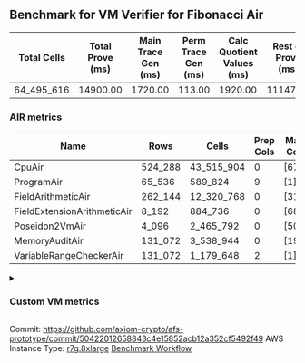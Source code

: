 ## Benchmark for VM Verifier for Fibonacci Air
| Total Cells | Total Prove (ms) | Main Trace Gen (ms) | Perm Trace Gen (ms) | Calc Quotient Values (ms) | Rest of Prove (ms) |
|-----------------------------|-----------------------|--------------------------|--------------------------|-----------------|----------------|
| 64_495_616 | 14900.00 | 1720.00 | 113.00 | 1920.00 | 11147.00 |

### AIR metrics
| Name | Rows | Cells | Prep Cols | Main Cols | Perm Cols |
|------|------|-------|-----------|-----------|-----------|
| CpuAir               | 524_288    | 43_515_904  | 0     | [67] | [16] |
| ProgramAir           | 65_536     | 589_824     | 9     | [1] | [8] |
| FieldArithmeticAir   | 262_144    | 12_320_768  | 0     | [31] | [16] |
| FieldExtensionArithmeticAir | 8_192      | 884_736     | 0     | [68] | [40] |
| Poseidon2VmAir       | 4_096      | 2_465_792   | 0     | [502] | [100] |
| MemoryAuditAir       | 131_072    | 3_538_944   | 0     | [19] | [8] |
| VariableRangeCheckerAir | 131_072    | 1_179_648   | 2     | [1] | [8] |
<details>
<summary>

### Custom VM metrics

</summary>

| Name | Value |
|------|------:|
| Cpu                  | `        495_905` |
| FieldArithmetic      | `        164_539` |
| FieldExtension       | `          7_914` |
| Memory               | `        107_130` |
| Poseidon2            | `          3_309` |
| Program              | `         54_734` |
| RangeChecker         | `        131_072` |

#### Opcode metrics
| Name | Frequency | Trace Cells Contributed |
|------|------:|-----:|
| FADD                 | `        134_354` | `     13_232_774` |
| BNE                  | `         75_347` | `      5_048_249` |
| STOREW               | `         74_011` | `      5_813_034` |
| LOADW                | `         49_216` | `      3_371_667` |
| LOADW2               | `         38_007` | `      2_549_813` |
| SHINTW               | `         33_232` | `      2_857_952` |
| STOREW2              | `         21_346` | `      1_709_900` |
| FMUL                 | `         20_715` | `      2_090_528` |
| JAL                  | `         12_839` | `        860_232` |
| FSUB                 | `          9_467` | `        990_067` |
| HINT_INPUT           | `          4_769` | `        319_523` |
| CT_END               | `          3_921` | `        262_707` |
| CT_START             | `          3_921` | `        262_707` |
| BBE4MUL              | `          3_759` | `        509_973` |
| BEQ                  | `          3_429` | `        229_743` |
| COMP_POS2            | `          2_678` | `      1_523_782` |
| FE4ADD               | `          1_678` | `        227_442` |
| BBE4DIV              | `          1_239` | `        167_341` |
| FE4SUB               | `          1_238` | `        167_282` |
| PERM_POS2            | `            631` | `        359_039` |
| HINT_BITS            | `            104` | `          6_968` |
| FDIV                 | `              3` | `            294` |
| TERMINATE            | `              1` | `             67` |

### DSL counts
How many opcodes each DSL instruction generates:
| Name | Count |
|------|------:|
| For                  | `        117_162` |
| StoreHintWord        | `         58_471` |
| AddVI                | `         39_783` |
| Alloc                | `         39_094` |
| StoreE               | `         37_932` |
| LoadV                | `         30_112` |
| LoadE                | `         19_400` |
| LoadF                | `         17_279` |
| IfEqI                | `         14_495` |
| StoreV               | `         13_848` |
| ImmV                 | `         13_024` |
| StoreF               | `         10_962` |
| ImmF                 | `          7_243` |
| SubEF                | `          6_612` |
| AddEI                | `          6_244` |
| AssertEqF            | `          5_048` |
| HintInputVec         | `          4_769` |
| CycleTrackerEnd      | `          3_921` |
| CycleTrackerStart    | `          3_921` |
| SubVI                | `          3_900` |
| MulE                 | `          3_726` |
| AssertEqV            | `          3_640` |
| SubV                 | `          3_502` |
| AddFI                | `          3_309` |
| MulVI                | `          3_300` |
| MulV                 | `          3_224` |
| IfNe                 | `          2_817` |
| MulF                 | `          2_682` |
| Poseidon2CompressBabyBear | `          2_678` |
| AddV                 | `          2_274` |
| ImmE                 | `          2_068` |
| AddE                 | `          1_678` |
| MulEF                | `          1_656` |
| DivE                 | `          1_238` |
| SubE                 | `          1_238` |
| IfEq                 | `            743` |
| Poseidon2PermuteBabyBear | `            631` |
| IfNeI                | `            619` |
| AddEFFI              | `            524` |
| AssertEqE            | `            416` |
| SubVIN               | `            412` |
| MulEI                | `            165` |
| HintBitsF            | `            104` |
| AssertEqVI           | `             16` |
| SubEI                | `              8` |
| DivEIN               | `              5` |
| AssertEqEI           | `              4` |
| DivFIN               | `              3` |
| Halt                 | `              1` |
| MulFI                | `              1` |
</details>

Commit: https://github.com/axiom-crypto/afs-prototype/commit/50422012658843c4e15852acb12a352cf5492f49
AWS Instance Type: [r7g.8xlarge](https://instances.vantage.sh/aws/ec2/r7g.8xlarge)
[Benchmark Workflow](https://github.com/axiom-crypto/afs-prototype/actions/runs/10844988773)
